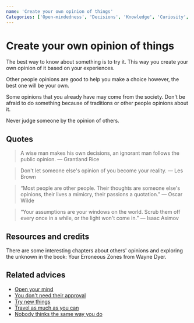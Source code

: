 ```yaml
---
name: 'Create your own opinion of things'
Categories: ['Open-mindedness', 'Decisions', 'Knowledge', 'Curiosity', 'Growth', 'Personality', 'Unknown', 'Integrity']
---
```

# Create your own opinion of things

The best way to know about something is to try it. This way you create your own opinion of it based on your experiences.

Other people opinions are good to help you make a choice however, the best one will be your own.

Some opinions that you already have may come from the society. Don't be afraid to do something because of traditions or other people opinions about it.

Never judge someone by the opinion of others.

## Quotes

> A wise man makes his own decisions, an ignorant man follows the public opinion. ― Grantland Rice

> Don't let someone else's opinion of you become your reality. ― Les Brown

> “Most people are other people. Their thoughts are someone else's opinions, their lives a mimicry, their passions a quotation.” ― Oscar Wilde

> “Your assumptions are your windows on the world. Scrub them off every once in a while, or the light won't come in.” ― Isaac Asimov

## Resources and credits

There are some interesting chapters about others' opinions and exploring the unknown in the book: Your Erroneous Zones from Wayne Dyer.

## Related advices

- [Open your mind](../Open%20your%20mind/index.md)
- [You don't need their approval](../You%20don't%20need%20their%20approval/index.md)
- [Try new things](../Try%20new%20things/index.md)
- [Travel as much as you can](../Travel%20as%20much%20as%20you%20can/index.md)
- [Nobody thinks the same way you do](../Nobody%20thinks%20the%20same%20way%20you%20do/index.md)